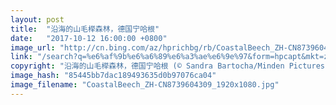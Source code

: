 ```yaml
---
layout: post
title:  "沿海的山毛榉森林，德国宁哈根"
date:   "2017-10-12 16:00:00 +0800"
image_url: "http://cn.bing.com/az/hprichbg/rb/CoastalBeech_ZH-CN8739604309_1920x1080.jpg"
link: "/search?q=%e6%af%9b%e6%a6%89%e6%a3%ae%e6%9e%97&form=hpcapt&mkt=zh-cn"
copyright: "沿海的山毛榉森林，德国宁哈根 (© Sandra Bartocha/Minden Pictures)"
image_hash: "85445bb7dac189493635d0b97076ca04"
image_filename: "CoastalBeech_ZH-CN8739604309_1920x1080.jpg"
---
```

